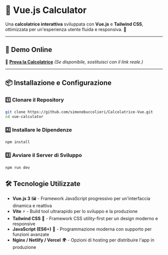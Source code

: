 # 🧮 Vue.js Calculator

Una **calcolatrice interattiva** sviluppata con **Vue.js** e **Tailwind CSS**, ottimizzata per un'esperienza utente fluida e responsiva. 🚀  

---

## 🎥 Demo Online
🔗 **[Prova la Calcolatrice](https://tuo-dominio.com)** *(Se disponibile, sostituisci con il link reale.)*

---

## 📦 Installazione e Configurazione

### **1️⃣ Clonare il Repository**
```sh
git clone https://github.com/simonebuccolieri/Calcolatrice-Vue.git
cd vue-calculator
```
### **2️⃣ Installare le Dipendenze**
```sh
npm install
```
### **3️⃣ Avviare il Server di Sviluppo**
```sh
npm run dev
```
## 🛠️ Tecnologie Utilizzate
- **Vue.js 3** 🖼️ - Framework JavaScript progressivo per un'interfaccia dinamica e reattiva  
- **Vite** ⚡ - Build tool ultrarapido per lo sviluppo e la produzione  
- **Tailwind CSS** 🎨 - Framework CSS utility-first per un design moderno e responsive  
- **JavaScript (ES6+)** 🚀 - Programmazione moderna con supporto per funzioni avanzate  
- **Nginx / Netlify / Vercel** 🌍 - Opzioni di hosting per distribuire l'app in produzione  
